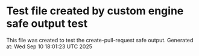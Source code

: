 # Test file created by custom engine safe output test
This file was created to test the create-pull-request safe output.
Generated at: Wed Sep 10 18:01:23 UTC 2025
